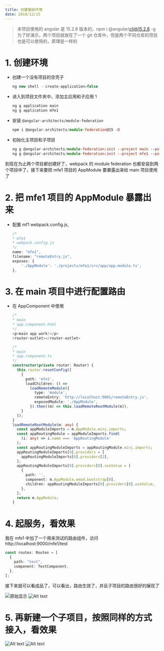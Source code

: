 ```yaml
---
title: 创建基础环境
date: 2018/12/15
---
```


> 本项目使用的 angular 是 15.2.8 版本的，npm i @angular/cli@15.2.8 -g
> 为了好演示，两个项目就放在了一个 git 仓库中，但是两个不同仓库的项目也是可以使用的，原理是一样的

# 1. 创建环境

- 创建一个没有项目的空壳子

  ```typescript
  ng new shell --create-application=false
  ```

- 进入到项目文件夹中，添加主应用和子应用 1

  ```typescript
  ng g application main
  ng g application mfe1
  ```

- 安装 `@angular-architects/module-federation`

  ```typescript
  npm i @angular-architects/module-federation@15 -D
  ```

- 初始化主项目和子项目

  ```typescript
  ng g @angular-architects/module-federation:init --project main --port 9000
  ng g @angular-architects/module-federation:init --project mfe1 --port 9001
  ```

到现在为止两个项目都创建好了，webpack 的 module federation 也都安装到两个项目中了，接下来要把 mfe1 项目的 AppModule 要暴露出来给 main 项目使用了

# 2. 把 mfe1 项目的 AppModule 暴露出来

- 配置 mf1 webpack.config.js,

  ```typescript
  /*
  * mfe1
  * webpack.config.js
  */
  name: "mfe1",
  filename: "remoteEntry.js",
  exposes: {
      './AppModule': './projects/mfe1/src/app/app.module.ts',
  },
  ```

# 3. 在 main 项目中进行配置路由

- 在 AppComponent 中使用

  ```typescript
  /*
  * main
  * app.component.html
  */
  <p>main app work!</p>
  <router-outlet></router-outlet>

  /*
  * main
  * app.component.ts
  */
  constructor(private router: Router) {
    this.router.resetConfig([
      {
        path: 'mfe1',
        loadChildren: () =>
          loadRemoteModule({
            type: 'module',
            remoteEntry: 'http://localhost:9001/remoteEntry.js',
            exposedModule: './AppModule',
          }).then((m) => this.loadRemoteRootModule(m)),
      }
    ]);
  }
  loadRemoteRootModule(m: any) {
    const appModuleImports = m.AppModule.ɵinj.imports;
    const appRoutingModule = appModuleImports.find(
      (i: any) => i.name === 'AppRoutingModule'
    );
    const appRoutingModuleImports = appRoutingModule.ɵinj.imports;
    appRoutingModuleImports[0].providers = [
      appRoutingModuleImports[0].providers[2],
    ];
    appRoutingModuleImports[0].providers[0].useValue = [
      {
        path: '',
        component: m.AppModule.ɵmod.bootstrap[0],
        children: appRoutingModuleImports[0].providers[0].useValue,
      },
    ];
    return m.AppModule;
  }
  ```

# 4. 起服务，看效果

我在 mfe1 中加了一个用来测试的路由组件，访问 http://localhost:9000/mfe1/test

```typescript
const routes: Routes = [
  {
    path: "test",
    component: TestComponent,
  },
];
```

接下来就可以看成品了，可以看出，路由生效了，并且子项目的路由很好的展现了

![原始显示](https://cdn.jsdelivr.net/gh/darkeering/CDN@0.2/blog/module-federation/init-show.png) ![Alt text](https://cdn.jsdelivr.net/gh/darkeering/CDN@0.2/blog/module-federation/init-element.png)

# 5. 再新建一个子项目，按照同样的方式接入，看效果

![Alt text](https://cdn.jsdelivr.net/gh/darkeering/CDN@0.2/blog/module-federation/init-show2.png) ![Alt text](https://cdn.jsdelivr.net/gh/darkeering/CDN@0.2/blog/module-federation/init-element2.png)